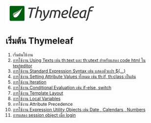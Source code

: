 <img src="https://raw.githubusercontent.com/thymeleaf/thymeleaf-org/main/artwork/thymeleaf%202016/thymeleaf_logo_white.png" width="300"/>  

# เริ่มต้น Thymeleaf

<ol class="list-group">
		<li class="list-group-item"> <a th:href="@{/}"> เริ่มต้นใช้งาน </a></li>
		<li class="list-group-item"> <a href="https://www.thymeleaf.org/doc/tutorials/2.1/usingthymeleaf.html#using-texts">  การใช้งาน Using Texts  เช่น th:text และ th:utext สำหรับแสดง code html ใน texteditor  </a></li>
		<li class="list-group-item"> <a href="https://www.thymeleaf.org/doc/tutorials/2.1/usingthymeleaf.html#standard-expression-syntax"> การใช้งาน Standard Expression Syntax เช่น แสดงตัวแปร ${...}</a></li>
		<li class="list-group-item"> <a href="https://www.thymeleaf.org/doc/tutorials/2.1/usingthymeleaf.html#setting-attribute-values"> การใช้งาน Setting Attribute Values ทั้งหมด เช่น th:if, th:class เป็นต้น </a></li>
		<li class="list-group-item"> <a href="https://www.thymeleaf.org/doc/tutorials/2.1/usingthymeleaf.html#iteration"> การใช้งาน Iteration </a></li>
	<li class="list-group-item"> <a href="https://www.thymeleaf.org/doc/tutorials/2.1/usingthymeleaf.html#conditional-evaluation"> การใช้งาน Conditional Evaluation เช่น if-else, switch	 </a></li>
					<li class="list-group-item"> <a href="https://www.thymeleaf.org/doc/tutorials/2.1/usingthymeleaf.html#template-layout"> การใช้งาน Template Layout	 </a></li>
					<li class="list-group-item"> <a href="https://www.thymeleaf.org/doc/tutorials/2.1/usingthymeleaf.html#local-variables"> การใช้งาน Local Variables	 </a></li>
		<li class="list-group-item"> <a th:href="@{/}"> การใช้งาน Attribute Precedence	 </a></li>
			<li class="list-group-item"> <a href="https://www.thymeleaf.org/doc/tutorials/2.1/usingthymeleaf.html#appendix-b-expression-utility-objects"> การใช้งาน Expression Utility Objects เช่น Date , Calendars , Numbers 	 </a></li>					
		<li class="list-group-item"><a href="https://www.thymeleaf.org/doc/tutorials/2.1/usingthymeleaf.html#web-context-namespaces-for-requestsession-attributes-etc."> การแสดง session object เมื่อ login  </a> </li>
</ol>
